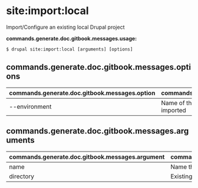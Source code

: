 # site:import:local
Import/Configure an existing local Drupal project

**commands.generate.doc.gitbook.messages.usage:**
```
$ drupal site:import:local [arguments] [options]
```

## commands.generate.doc.gitbook.messages.options
commands.generate.doc.gitbook.messages.option | commands.generate.doc.gitbook.messages.details
-------|-------------
--environment | Name of the environment that is going to be imported

## commands.generate.doc.gitbook.messages.arguments
commands.generate.doc.gitbook.messages.argument | commands.generate.doc.gitbook.messages.details
---------|-------------
name | Name that will be used to generate the site config
directory | Existing Drupal root directory
